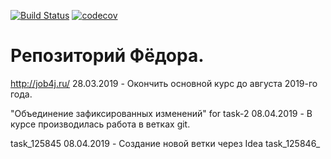 ﻿[![Build Status](https://travis-ci.org/arigelis/job4j.svg?branch=master)](https://travis-ci.org/arigelis/job4j)
[![codecov](https://codecov.io/gh/arigelis/job4j/branch/master/graph/badge.svg)](https://codecov.io/gh/arigelis/job4j)
    
# Репозиторий Фёдора.
http://job4j.ru/
28.03.2019 - Окончить основной курс до августа 2019-го года.

"Объединение зафиксированных изменений"
for task-2
08.04.2019 - В курсе производилась работа в ветках git. 

task_125845
08.04.2019 - Создание новой ветки через Idea task_125846_